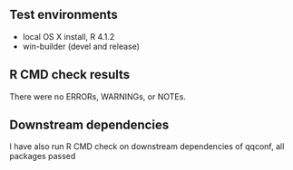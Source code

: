 ## Test environments
* local OS X install, R 4.1.2
* win-builder (devel and release)

## R CMD check results
There were no ERRORs, WARNINGs, or NOTEs.

## Downstream dependencies
I have also run R CMD check on downstream dependencies of qqconf, all packages passed

